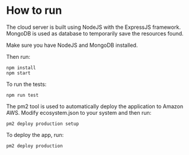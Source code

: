 How to run
==========

The cloud server is built using NodeJS with the ExpressJS framework. MongoDB is used as database to temporarily save the resources found.

Make sure you have NodeJS and MongoDB installed.

Then run:
```
npm install
npm start
```

To run the tests:
```
npm run test
```

The pm2 tool is used to automatically deploy the application to Amazon AWS.
Modify ecosystem.json to your system and then run:
```
pm2 deploy production setup
```

To deploy the app, run:
```
pm2 deploy production
```
